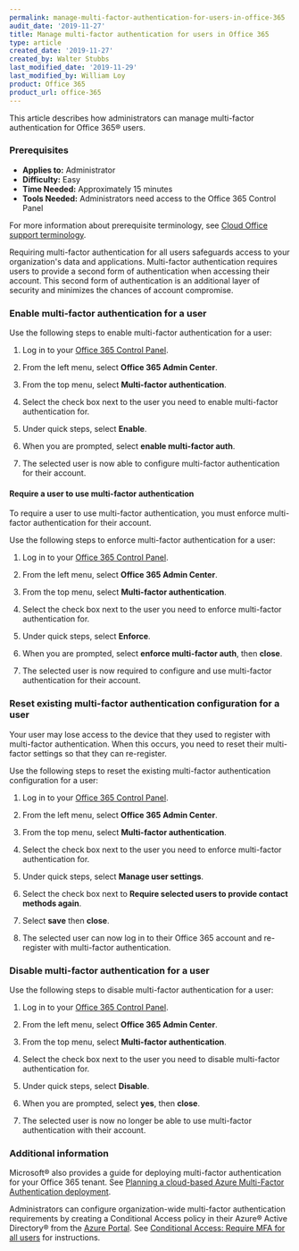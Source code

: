 ```yaml
---
permalink: manage-multi-factor-authentication-for-users-in-office-365
audit_date: '2019-11-27'
title: Manage multi-factor authentication for users in Office 365
type: article
created_date: '2019-11-27'
created_by: Walter Stubbs
last_modified_date: '2019-11-29'
last_modified_by: William Loy
product: Office 365
product_url: office-365
---
```


This article describes how administrators can manage multi-factor authentication for Office 365&reg; users.

### Prerequisites

- **Applies to:** Administrator
- **Difficulty:** Easy
- **Time Needed:** Approximately 15 minutes
- **Tools Needed:** Administrators need access to the Office 365 Control Panel

For more information about prerequisite terminology, see [Cloud Office support terminology](/support/how-to/cloud-office-support-terminology).

Requiring multi-factor authentication for all users safeguards access to your organization's data and applications. Multi-factor authentication requires users to provide a second form of authentication when accessing their account. This second form of authentication is an additional layer of security and minimizes the chances of account compromise.

### Enable multi-factor authentication for a user

Use the following steps to enable multi-factor authentication for a user:

1.	Log in to your [Office 365 Control Panel](https://manage365.rackspace.com).

2.	From the left menu, select **Office 365 Admin Center**.

3.	From the top menu, select **Multi-factor authentication**. 

4.	Select the check box next to the user you need to enable multi-factor authentication for.

5.	Under quick steps, select **Enable**.

6.	When you are prompted, select **enable multi-factor auth**.

7.	The selected user is now able to configure multi-factor authentication for their account.

#### Require a user to use multi-factor authentication

To require a user to use multi-factor authentication, you must enforce multi-factor authentication for their account.

Use the following steps to enforce multi-factor authentication for a user:

1.	Log in to your [Office 365 Control Panel](https://manage365.rackspace.com).

2.	From the left menu, select **Office 365 Admin Center**.

3.	From the top menu, select **Multi-factor authentication**.

4.	Select the check box next to the user you need to enforce multi-factor authentication for.

5.	Under quick steps, select **Enforce**.

6.	When you are prompted, select **enforce multi-factor auth**, then **close**.

7.	The selected user is now required to configure and use multi-factor authentication for their account.

### Reset existing multi-factor authentication configuration for a user

Your user may lose access to the device that they used to register with multi-factor authentication. When this occurs, you need to reset their multi-factor settings so that they can re-register.

Use the following steps to reset the existing multi-factor authentication configuration for a user:

1.	Log in to your [Office 365 Control Panel](https://manage365.rackspace.com).

2.	From the left menu, select **Office 365 Admin Center**.

3.	From the top menu, select **Multi-factor authentication**.

4.	Select the check box next to the user you need to enforce multi-factor authentication for.

5.	Under quick steps, select **Manage user settings**.

6.	Select the check box next to **Require selected users to provide contact methods again**.

7.	Select **save** then **close**.

8.	The selected user can now log in to their Office 365 account and re-register with multi-factor authentication.

### Disable multi-factor authentication for a user

Use the following steps to disable multi-factor authentication for a user:

1.	Log in to your [Office 365 Control Panel](https://manage365.rackspace.com).

2.	From the left menu, select **Office 365 Admin Center**.

3.	From the top menu, select **Multi-factor authentication**. 

4.	Select the check box next to the user you need to disable multi-factor authentication for.

5.	Under quick steps, select **Disable**.

6.	When you are prompted, select **yes**, then **close**.

7.	The selected user is now no longer be able to use multi-factor authentication with their account.

### Additional information

Microsoft&reg; also provides a guide for deploying multi-factor authentication for your Office 365 tenant. See [Planning a cloud-based Azure Multi-Factor Authentication deployment](https://docs.microsoft.com/en-us/azure/active-directory/authentication/howto-mfa-getstarted).

Administrators can configure organization-wide multi-factor authentication requirements by creating a Conditional Access policy in their Azure&reg; Active Directory&reg; from the [Azure Portal](https://portal.azure.com). See [Conditional Access: Require MFA for all users](https://docs.microsoft.com/en-us/azure/active-directory/conditional-access/howto-conditional-access-policy-all-users-mfa) for instructions.
